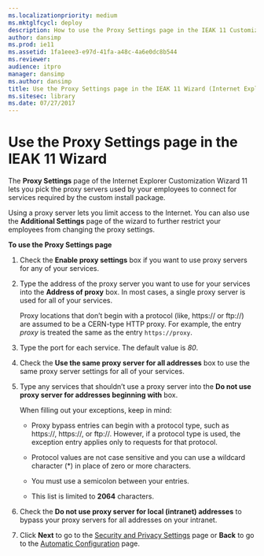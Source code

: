 ```yaml
---
ms.localizationpriority: medium
ms.mktglfcycl: deploy
description: How to use the Proxy Settings page in the IEAK 11 Customization Wizard to pick the proxy servers used to connect to required services.
author: dansimp
ms.prod: ie11
ms.assetid: 1fa1eee3-e97d-41fa-a48c-4a6e0dc8b544
ms.reviewer:
audience: itpro
manager: dansimp
ms.author: dansimp
title: Use the Proxy Settings page in the IEAK 11 Wizard (Internet Explorer Administration Kit 11 for IT Pros)
ms.sitesec: library
ms.date: 07/27/2017
---
```



# Use the Proxy Settings page in the IEAK 11 Wizard
The **Proxy Settings** page of the Internet Explorer Customization Wizard 11 lets you pick the proxy servers used by your employees to connect for services required by the custom install package.

Using a proxy server lets you limit access to the Internet. You can also use the **Additional Settings** page of the wizard to further restrict your employees from changing the proxy settings.

**To use the Proxy Settings page**

1.  Check the **Enable proxy settings** box if you want to use proxy servers for any of your services.

2.  Type the address of the proxy server you want to use for your services into the **Address of proxy** box. In most cases, a single proxy server is used for all of your services.<p>
Proxy locations that don’t begin with a protocol (like, https:// or ftp://) are assumed to be a CERN-type HTTP proxy. For example, the entry *proxy* is treated the same as the entry `https://proxy`.

3.  Type the port for each service. The default value is *80*.

4.  Check the **Use the same proxy server for all addresses** box to use the same proxy server settings for all of your services.

5.  Type any services that shouldn’t use a proxy server into the **Do not use proxy server for addresses beginning with** box.<p>
When filling out your exceptions, keep in mind:

    -   Proxy bypass entries can begin with a protocol type, such as https://, https://, or ftp://. However, if a protocol type is used, the exception entry applies only to requests for that protocol.

    -   Protocol values are not case sensitive and you can use a wildcard character (*) in place of zero or more characters.

    -   You must use a semicolon between your entries.

    -   This list is limited to **2064** characters.

6.  Check the **Do not use proxy server for local (intranet) addresses** to bypass your proxy servers for all addresses on your intranet.

7.  Click **Next** to go to the [Security and Privacy Settings](security-and-privacy-settings-ieak11-wizard.md) page or **Back** to go to the [Automatic Configuration](auto-config-ieak11-wizard.md) page.









